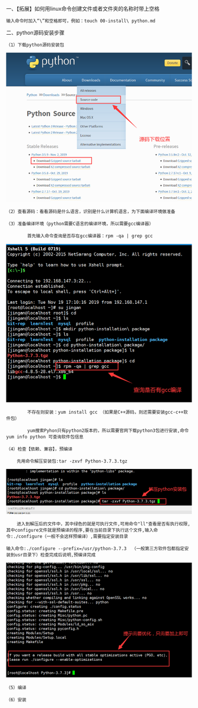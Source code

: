 一、【拓展】如何用linux命令创建文件或者文件夹的名称时带上空格

	输入命令时加入“\”和空格即可，例如：touch 00-install\ python.md

二、python源码安装步骤

	（1）下载python源码安装包

![python源码图片](../images/01python-install.png)


	（2）查看源码：看看源码是什么语言，识别是什么计算机语言，为下面编译环境做准备

	（3）准备编译环境（python需要C语言的编译环境，所以需要gcc编译器）

			首先输入命令查询是否存在gcc编译器：rpm -qa | grep gcc

![python-gcc](../images/02python-gcc.png)
		
			不存在则安装：yum install gcc （如果是C++源码，则还需要安装gcc-c++软件包）

			yum搜索Pyhon只有python2版本的，所以需要官网下载python3包进行安装,命令yum info python 可查询软件包信息

	（4）检查【依赖、兼容】，预编译

		先用命令解压安装包:tar -zxvf Python-3.7.3.tgz

![解压安装包](../images/03python-tar.png)

		进入到解压后的文件中，其中绿色的就是可执行文件,可用命令"ll"查看是否有执行权限,其中configure文件就是预编译的程序,要在当前目录下执行这个文件,输入命令:./configure（一般不会这样预编译）,需要指定安装目录

	输入命令:./configure --prefix=/usr/python-3.7.3  （一般第三方软件包都指定安装到usr目录下）检查完成后说明,预编译完成

![提示优化](../images/04python-check.png)

	（5）编译

	（6）安装
